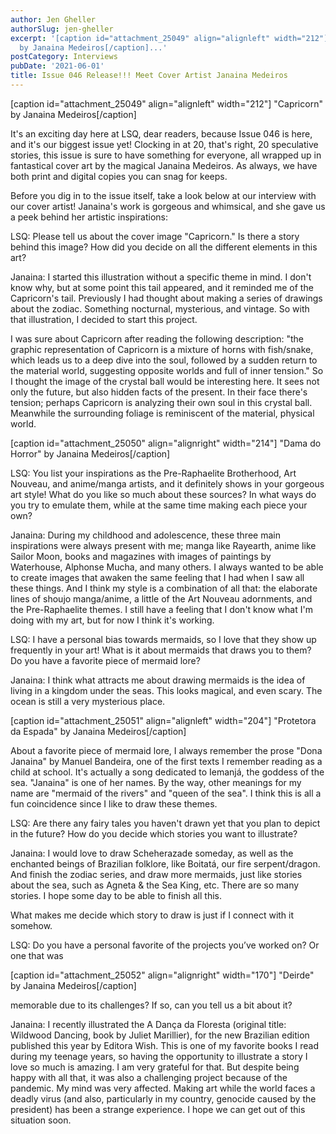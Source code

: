 ```yaml
---
author: Jen Gheller
authorSlug: jen-gheller
excerpt: '[caption id="attachment_25049" align="alignleft" width="212"] "Capricorn"
  by Janaina Medeiros[/caption]...'
postCategory: Interviews
pubDate: '2021-06-01'
title: Issue 046 Release!!! Meet Cover Artist Janaina Medeiros
---
```

[caption id="attachment_25049" align="alignleft" width="212"] "Capricorn" by Janaina Medeiros[/caption]

It's an exciting day here at LSQ, dear readers, because Issue 046 is here, and it's our biggest issue yet! Clocking in at 20, that's right, 20 speculative stories, this issue is sure to have something for everyone, all wrapped up in fantastical cover art by the magical Janaina Medeiros. As always, we have both print and digital copies you can snag for keeps.

Before you dig in to the issue itself, take a look below at our interview with our cover artist! Janaina's work is gorgeous and whimsical, and she gave us a peek behind her artistic inspirations:

LSQ: Please tell us about the cover image "Capricorn." Is there a story behind this image? How did you decide on all the different elements in this art?

Janaina: I started this illustration without a specific theme in mind. I don't know why, but at some point this tail appeared, and it reminded me of the Capricorn's tail. Previously I had thought about making a series of drawings about the zodiac. Something nocturnal, mysterious, and vintage. So with that illustration, I decided to start this project.

I was sure about Capricorn after reading the following description: "the graphic representation of Capricorn is a mixture of horns with fish/snake, which leads us to a deep dive into the soul, followed by a sudden return to the material world, suggesting opposite worlds and full of inner tension." So I thought the image of the crystal ball would be interesting here. It sees not only the future, but also hidden facts of the present. In their face there's tension; perhaps Capricorn is analyzing their own soul in this crystal ball. Meanwhile the surrounding foliage is reminiscent of the material, physical world.

[caption id="attachment_25050" align="alignright" width="214"] "Dama do Horror" by Janaina Medeiros[/caption]

LSQ: You list your inspirations as the Pre-Raphaelite Brotherhood, Art Nouveau, and anime/manga artists, and it definitely shows in your gorgeous art style! What do you like so much about these sources? In what ways do you try to emulate them, while at the same time making each piece your own?

Janaina: During my childhood and adolescence, these three main inspirations were always present with me; manga like Rayearth, anime like Sailor Moon, books and magazines with images of paintings by Waterhouse, Alphonse Mucha, and many others. I always wanted to be able to create images that awaken the same feeling that I had when I saw all these things. And I think my style is a combination of all that: the elaborate lines of shoujo manga/anime, a little of the Art Nouveau adornments, and the Pre-Raphaelite themes. I still have a feeling that I don't know what I'm doing with my art, but for now I think it's working.

LSQ: I have a personal bias towards mermaids, so I love that they show up frequently in your art! What is it about mermaids that draws you to them? Do you have a favorite piece of mermaid lore?

Janaina: I think what attracts me about drawing mermaids is the idea of living in a kingdom under the seas. This looks magical, and even scary. The ocean is still a very mysterious place.

[caption id="attachment_25051" align="alignleft" width="204"] "Protetora da Espada" by Janaina Medeiros[/caption]

About a favorite piece of mermaid lore, I always remember the prose "Dona Janaina" by Manuel Bandeira, one of the first texts I remember reading as a child at school. It's actually a song dedicated to Iemanjá, the goddess of the sea. "Janaina" is one of her names. By the way, other meanings for my name are "mermaid of the rivers" and "queen of the sea". I think this is all a fun coincidence since I like to draw these themes.

LSQ: Are there any fairy tales you haven't drawn yet that you plan to depict in the future? How do you decide which stories you want to illustrate?

Janaina: I would love to draw Scheherazade someday, as well as the enchanted beings of Brazilian folklore, like Boitatá, our fire serpent/dragon. And finish the zodiac series, and draw more mermaids, just like stories about the sea, such as Agneta &amp; the Sea King, etc. There are so many stories. I hope some day to be able to finish all this.

What makes me decide which story to draw is just if I connect with it somehow.

LSQ: Do you have a personal favorite of the projects you’ve worked on? Or one that was

[caption id="attachment_25052" align="alignright" width="170"] "Deirde" by Janaina Medeiros[/caption]

memorable due to its challenges? If so, can you tell us a bit about it?

Janaina: I recently illustrated the A Dança da Floresta (original title: Wildwood Dancing, book by Juliet Marillier), for the new Brazilian edition published this year by Editora Wish. This is one of my favorite books I read during my teenage years, so having the opportunity to illustrate a story I love so much is amazing. I am very grateful for that. But despite being happy with all that, it was also a challenging project because of the pandemic. My mind was very affected. Making art while the world faces a deadly virus (and also, particularly in my country, genocide caused by the president) has been a strange experience. I hope we can get out of this situation soon.